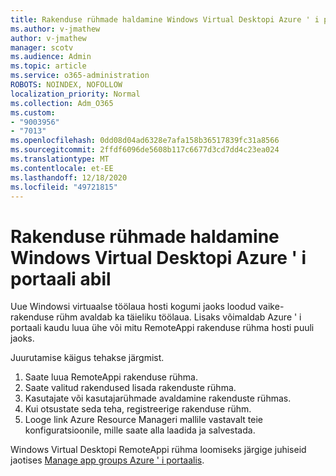 ```yaml
---
title: Rakenduse rühmade haldamine Windows Virtual Desktopi Azure ' i portaali abil
ms.author: v-jmathew
author: v-jmathew
manager: scotv
ms.audience: Admin
ms.topic: article
ms.service: o365-administration
ROBOTS: NOINDEX, NOFOLLOW
localization_priority: Normal
ms.collection: Adm_O365
ms.custom:
- "9003956"
- "7013"
ms.openlocfilehash: 0dd08d04ad6328e7afa158b36517839fc31a8566
ms.sourcegitcommit: 2ffdf6096de5608b117c6677d3cd7dd4c23ea024
ms.translationtype: MT
ms.contentlocale: et-EE
ms.lasthandoff: 12/18/2020
ms.locfileid: "49721815"
---
```

# <a name="manage-app-groups-by-using-the-azure-portal-for-windows-virtual-desktop"></a>Rakenduse rühmade haldamine Windows Virtual Desktopi Azure ' i portaali abil

Uue Windowsi virtuaalse töölaua hosti kogumi jaoks loodud vaike-rakenduse rühm avaldab ka täieliku töölaua. Lisaks võimaldab Azure ' i portaali kaudu luua ühe või mitu RemoteAppi rakenduse rühma hosti puuli jaoks.

Juurutamise käigus tehakse järgmist.

1. Saate luua RemoteAppi rakenduse rühma.
2. Saate valitud rakendused lisada rakenduste rühma.
3. Kasutajate või kasutajarühmade avaldamine rakenduste rühmas.
4. Kui otsustate seda teha, registreerige rakenduse rühm.
5. Looge link Azure Resource Manageri mallile vastavalt teie konfiguratsioonile, mille saate alla laadida ja salvestada.

Windows Virtual Desktopi RemoteAppi rühma loomiseks järgige juhiseid jaotises [Manage app groups Azure ' i portaalis](https://go.microsoft.com/fwlink/?linkid=2129550).
